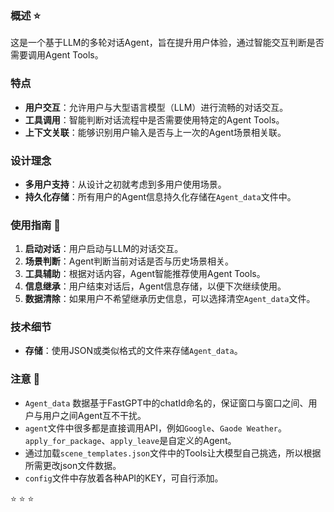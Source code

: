 ### 概述 ⭐
这是一个基于LLM的多轮对话Agent，旨在提升用户体验，通过智能交互判断是否需要调用Agent Tools。

### 特点
- **用户交互**：允许用户与大型语言模型（LLM）进行流畅的对话交互。
- **工具调用**：智能判断对话流程中是否需要使用特定的Agent Tools。
- **上下文关联**：能够识别用户输入是否与上一次的Agent场景相关联。

### 设计理念
- **多用户支持**：从设计之初就考虑到多用户使用场景。
- **持久化存储**：所有用户的Agent信息持久化存储在`Agent_data`文件中。

### 使用指南 🚀
1. **启动对话**：用户启动与LLM的对话交互。
2. **场景判断**：Agent判断当前对话是否与历史场景相关。
3. **工具辅助**：根据对话内容，Agent智能推荐使用Agent Tools。
4. **信息继承**：用户结束对话后，Agent信息存储，以便下次继续使用。
5. **数据清除**：如果用户不希望继承历史信息，可以选择清空`Agent_data`文件。

### 技术细节
- **存储**：使用JSON或类似格式的文件来存储`Agent_data`。

### 注意 👋
- `Agent_data` 数据基于FastGPT中的chatId命名的，保证窗口与窗口之间、用户与用户之间Agent互不干扰。
- `agent`文件中很多都是直接调用API，例如`Google`、`Gaode Weather`。 `apply_for_package`、`apply_leave`是自定义的Agent。
- 通过加载`scene_templates.json`文件中的Tools让大模型自己挑选，所以根据所需更改json文件数据。
- `config`文件中存放着各种API的KEY，可自行添加。

⭐ ⭐ ⭐

